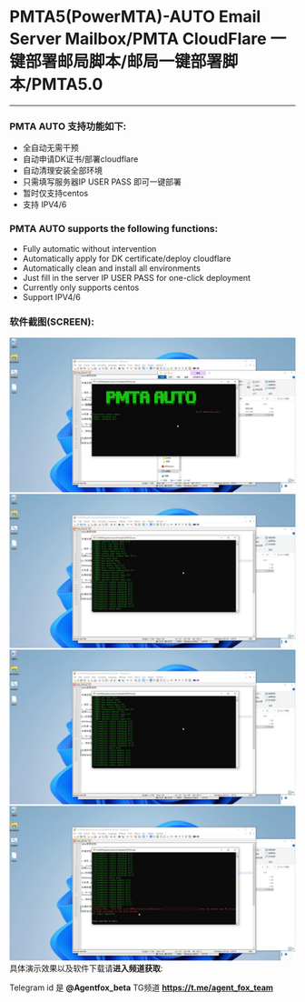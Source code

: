 # PMTA5(PowerMTA)-AUTO Email Server Mailbox/PMTA CloudFlare 一键部署邮局脚本/邮局一键部署脚本/PMTA5.0

<hr	>

### PMTA AUTO  支持功能如下:

* 全自动无需干预
* 自动申请DK证书/部署cloudflare
* 自动清理安装全部环境
* 只需填写服务器IP USER PASS 即可一键部署
* 暂时仅支持centos
* 支持 IPV4/6

### PMTA AUTO supports the following functions:

* Fully automatic without intervention
* Automatically apply for DK certificate/deploy cloudflare
* Automatically clean and install all environments
* Just fill in the server IP USER PASS for one-click deployment
* Currently only supports centos
* Support IPV4/6

### 软件截图(SCREEN):     
![PMTA5.0 snap1](https://github.com/agentfoxbeta/PMTA5-AUTO/blob/main/vlcsnap-2.png)
![PMTA5.0 snap1](https://github.com/agentfoxbeta/PMTA5-AUTO/blob/main/vlcsnap-1.png)
![PMTA5.0 snap1](https://github.com/agentfoxbeta/PMTA5-AUTO/blob/main/vlcsnap-4.png)
![PMTA5.0 snap1](https://github.com/agentfoxbeta/PMTA5-AUTO/blob/main/vlcsnap-3.png)
具体演示效果以及软件下载请**进入频道获取**:

Telegram id 是 **@Agentfox_beta**   TG频道 **https://t.me/agent_fox_team**
